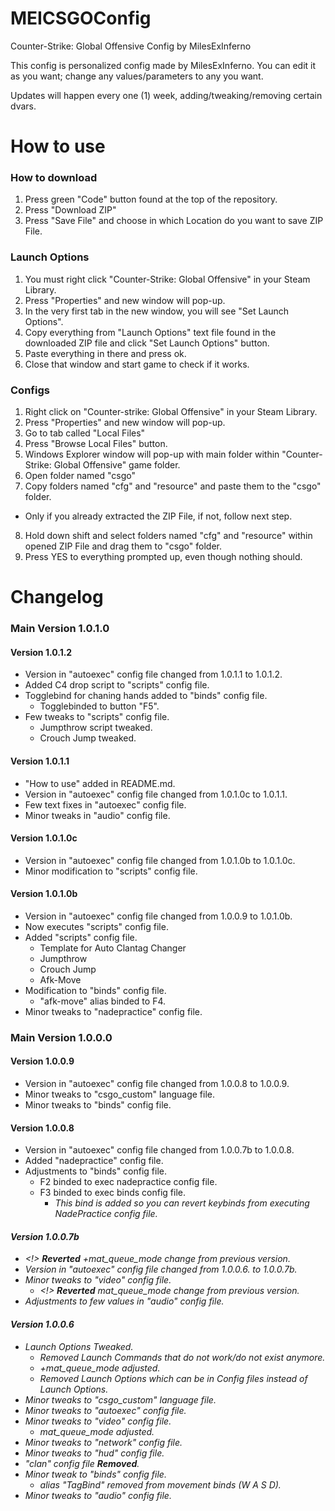 # MEICSGOConfig
Counter-Strike: Global Offensive Config by MilesExInferno

This config is personalized config made by MilesExInferno.
You can edit it as you want; change any values/parameters to any you want.

Updates will happen every one (1) week, adding/tweaking/removing certain dvars.

# How to use

### How to download

1. Press green "Code" button found at the top of the repository.
2. Press "Download ZIP"
3. Press "Save File" and choose in which Location do you want to save ZIP File.

### Launch Options

1. You must right click "Counter-Strike: Global Offensive" in your Steam Library.
2. Press "Properties" and new window will pop-up.
3. In the very first tab in the new window, you will see "Set Launch Options".
4. Copy everything from "Launch Options" text file found in the downloaded ZIP file and click "Set Launch Options" button.
5. Paste everything in there and press ok.
6. Close that window and start game to check if it works.

### Configs

1. Right click on "Counter-strike: Global Offensive" in your Steam Library.
2. Press "Properties" and new window will pop-up.
3. Go to tab called "Local Files"
4. Press "Browse Local Files" button.
5. Windows Explorer window will pop-up with main folder within "Counter-Strike: Global Offensive" game folder.
6. Open folder named "csgo"
7. Copy folders named "cfg" and "resource" and paste them to the "csgo" folder.
  * Only if you already extracted the ZIP File, if not, follow next step.
8. Hold down shift and select folders named "cfg" and "resource" within opened ZIP File and drag them to "csgo" folder.
9. Press YES to everything prompted up, even though nothing should.

# Changelog

### Main Version 1.0.1.0

#### Version 1.0.1.2

* Version in "autoexec" config file changed from 1.0.1.1 to 1.0.1.2.
* Added C4 drop script to "scripts" config file.
* Togglebind for chaning hands added to "binds" config file.
  * Togglebinded to button "F5".
* Few tweaks to "scripts" config file.
  * Jumpthrow script tweaked.
  * Crouch Jump tweaked.

#### Version 1.0.1.1

* "How to use" added in README.md.
* Version in "autoexec" config file changed from 1.0.1.0c to 1.0.1.1.
* Few text fixes in "autoexec" config file.
* Minor tweaks in "audio" config file.

#### Version 1.0.1.0c

* Version in "autoexec" config file changed from 1.0.1.0b to 1.0.1.0c.
* Minor modification to "scripts" config file.

#### Version 1.0.1.0b

* Version in "autoexec" config file changed from 1.0.0.9 to 1.0.1.0b.
* Now executes "scripts" config file.
* Added "scripts" config file.
  * Template for Auto Clantag Changer
  * Jumpthrow
  * Crouch Jump
  * Afk-Move
* Modification to "binds" config file.
  * "afk-move" alias binded to F4.
* Minor tweaks to "nadepractice" config file.

### Main Version 1.0.0.0

#### Version 1.0.0.9

* Version in "autoexec" config file changed from 1.0.0.8 to 1.0.0.9.
* Minor tweaks to "csgo_custom" language file.
* Minor tweaks to "binds" config file.

#### Version 1.0.0.8

* Version in "autoexec" config file changed from 1.0.0.7b to 1.0.0.8.
* Added "nadepractice" config file.
* Adjustments to "binds" config file.
  * F2 binded to exec nadepractice config file.
  * F3 binded to exec binds config file.
    * <i> This bind is added so you can revert keybinds from executing NadePractice config file.

#### Version 1.0.0.7b

* <!> **Reverted** +mat_queue_mode change from previous version.
* Version in "autoexec" config file changed from 1.0.0.6. to 1.0.0.7b.
* Minor tweaks to "video" config file.
  * <!> **Reverted** mat_queue_mode change from previous version.
* Adjustments to few values in "audio" config file.

#### Version 1.0.0.6

* Launch Options Tweaked.
  * Removed Launch Commands that do not work/do not exist anymore.
  * +mat_queue_mode adjusted.
  * Removed Launch Options which can be in Config files instead of Launch Options.
* Minor tweaks to "csgo_custom" language file.
* Minor tweaks to "autoexec" config file.
* Minor tweaks to "video" config file.
  * mat_queue_mode adjusted.
* Minor tweaks to "network" config file.
* Minor tweaks to "hud" config file.
* "clan" config file **Removed**.
* Minor tweak to "binds" config file.
    * alias "TagBind" removed from movement binds (W A S D).
* Minor tweaks to "audio" config file.
